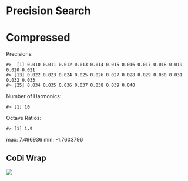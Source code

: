 Precision Search
================

# Compressed

Precisions:

    #>  [1] 0.010 0.011 0.012 0.013 0.014 0.015 0.016 0.017 0.018 0.019 0.020 0.021
    #> [13] 0.022 0.023 0.024 0.025 0.026 0.027 0.028 0.029 0.030 0.031 0.032 0.033
    #> [25] 0.034 0.035 0.036 0.037 0.038 0.039 0.040

Number of Harmonics:

    #> [1] 10

Octave Ratios:

    #> [1] 1.9

max: 7.496936 min: -1.7603796

## CoDi Wrap

![](../figures/precision_search/trial-1.png)<!-- -->
